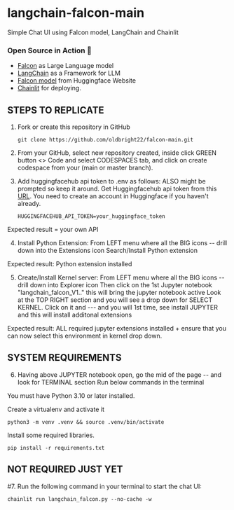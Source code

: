 # langchain-falcon-main
Simple Chat UI using Falcon model, LangChain and Chainlit

### Open Source in Action 🚀
- [Falcon](https://falconllm.tii.ae/) as Large Language model
- [LangChain](https://python.langchain.com/en/latest/modules/models/llms/integrations/huggingface_hub.html) as a Framework for LLM
- [Falcon model](https://huggingface.co/tiiuae/falcon-7b-instruct) from Huggingface Website
- [Chainlit](https://docs.chainlit.io/langchain) for deploying.


## STEPS TO REPLICATE 

1. Fork or create this repository in GitHub
   ```
   git clone https://github.com/oldbright22/falcon-main.git
   ```

2. From your GitHub, select new repository created, inside click GREEN button <> Code and 
select CODESPACES tab, and click on create codespace from your (main or master branch).


3. Add huggingfacehub api token to .env as follows:  ALSO might be prompted so keep it around. 
Get Huggingfacehub api token from this [URL](https://huggingface.co/settings/tokens). 
You need to create an account in Huggingface if you haven't already.
   ```
   HUGGINGFACEHUB_API_TOKEN=your_huggingface_token
   ```
Expected result = your own API

4. Install Python Extension:
From LEFT menu where all the BIG icons -- drill down into the Extensions icon
Search/Install Python extension

Expected result:  Python extension installed

5. Create/Install Kernel server:
From LEFT menu where all the BIG icons -- drill down into Explorer icon 
Then click on the 1st Jupyter notebook "langchain_falcon_V1.." this will bring the jupyter notebook active 
Look at the TOP RIGHT section and you will see a drop down for SELECT KERNEL.
Click on it and --- and you will 1st time, see install JUPYTER and this will install additonal extensions

Expected result: ALL required jupyter extensions installed  +  ensure that you can now select this environment in kernel drop down.

## SYSTEM REQUIREMENTS

6. Having above JUPYTER notebook open, go the mid of the page -- and look for TERMINAL section
Run below commands in the terminal 

You must have Python 3.10 or later installed. 

Create a virtualenv and activate it
   ```
   python3 -m venv .venv && source .venv/bin/activate
   ```

Install some required libraries.
   ```  
   pip install -r requirements.txt
   ```

## NOT REQUIRED JUST YET
#7. Run the following command in your terminal to start the chat UI:
   ```
   chainlit run langchain_falcon.py --no-cache -w
   ```